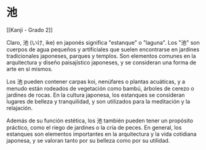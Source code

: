 # 池

[[Kanji - Grado 2]]

Claro, 池 (いけ, ike) en japonés significa "estanque" o "laguna". Los "池" son cuerpos de agua pequeños y artificiales que suelen encontrarse en jardines tradicionales japoneses, parques y templos. Son elementos comunes en la arquitectura y diseño paisajístico japoneses, y se consideran una forma de arte en sí mismos.

Los 池 pueden contener carpas koi, nenúfares o plantas acuáticas, y a menudo están rodeados de vegetación como bambú, árboles de cerezo o jardines de rocas. En la cultura japonesa, los estanques se consideran lugares de belleza y tranquilidad, y son utilizados para la meditación y la relajación.

Además de su función estética, los 池 también pueden tener un propósito práctico, como el riego de jardines o la cría de peces. En general, los estanques son elementos importantes en la arquitectura y la vida cotidiana japonesa, y se valoran tanto por su belleza como por su utilidad.
